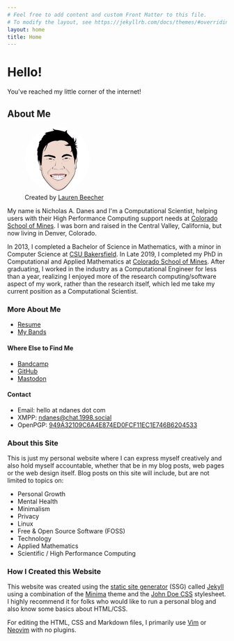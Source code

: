 ```yaml
---
# Feel free to add content and custom Front Matter to this file.
# To modify the layout, see https://jekyllrb.com/docs/themes/#overriding-theme-defaults
layout: home
title: Home
---
```

# Hello!

You've reached my little corner of the internet!

## About Me

<figure style="width:300px">
 <img style="width:50%; border-radius:100%;" src="/images/me_header.png" alt="Me!">
  <figcaption>Created by <a href="https://laurenbeecher.com">Lauren Beecher</a></figcaption>
</figure>

My name is Nicholas A. Danes and I'm a Computational Scientist, helping users with their High Performance Computing support needs at [Colorado School of Mines](https://ciarc.mines.edu). I was born and raised in the Central Valley, California, but now living in Denver, Colorado.

In 2013, I completed a Bachelor of Science in Mathematics, with a minor in Computer Science at [CSU Bakersfield](https://csub.edu). In Late 2019, I completed my PhD in Computational and Applied Mathematics at [Colorado School of Mines](https://ams.mines.edu). After graduating, I worked in the industry as a Computational Engineer for less than a year, realizing I enjoyed more of the research computing/software aspect of my work, rather than the research itself, which led me take my current position as a Computational Scientist.

### More About Me

* [Resume](/resume.pdf)
* [My Bands](/bands)

#### Where Else to Find Me

* [Bandcamp](https://bandcamp.com/ndanes)
* [GitHub](https://github.com/nicholasdanes)
* <a rel="me" href="https://smallcamp.art/@ndanes">Mastodon</a>

#### Contact
* Email: hello at ndanes dot com
* XMPP: [ndanes@chat.1998.social](xmpp:ndanes@chat.1998.social)
* OpenPGP: [949A32109C6A4E874ED0FCF11EC1E746B6204533](/public_key.txt)

### About this Site

This is just my personal website where I can express myself creatively and also hold myself accountable, whether that be in my blog posts, web pages or the web design itself. Blog posts on this site will include, but are not limited to topics on:

* Personal Growth 
* Mental Health
* Minimalism 
* Privacy
* Linux
* Free & Open Source Software (FOSS)
* Technology
* Applied Mathematics
* Scientific / High Performance Computing

### How I Created this Website

This website was created using the [static site generator](https://www.netlify.com/blog/2020/04/14/what-is-a-static-site-generator-and-3-ways-to-find-the-best-one/)  (SSG) called [Jekyll](https://jekyllrb.com/) using a combination of the [Minima](https://github.com/jekyll/minima) theme and the [John Doe CSS](https://john-doe.neocities.org/) stylesheet. I highly recommend it for folks who would like to run a personal blog and also know some basics about HTML/CSS. 

For editing the HTML, CSS and Markdown files, I primarily use [Vim](https://www.vim.org/) or [Neovim](https://neovim.io) with no plugins.
